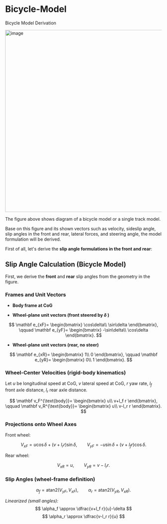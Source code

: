 # Bicycle-Model
Bicycle Model Derivation


<img width="700" height="586" alt="image" src="https://github.com/user-attachments/assets/da1080be-4dd1-47db-a5ff-d5a11766b81f" />



The figure above shows diagram of a bicycle model or a single track model.

Base on this figure and its shown vectors such as velocity, sideslip angle, slip angles in the front and rear, lateral forces, and steering angle, the model formulation will be derived.

First of all, let's derive the **slip angle formulations in the front and rear**:


## Slip Angle Calculation (Bicycle Model)

First, we derive the **front** and **rear** slip angles from the geometry in the figure.

### Frames and Unit Vectors

- **Body frame at CoG** 

- **Wheel-plane unit vectors (front steered by  $\delta$ )**

$$
\mathbf e_{xF}=
\begin{bmatrix}
\cos\delta\\
\sin\delta
\end{bmatrix},
\qquad
\mathbf e_{yF}=
\begin{bmatrix}
-\sin\delta\\
\cos\delta
\end{bmatrix}.
$$

- **Wheel-plane unit vectors (rear, no steer)**

$$
\mathbf e_{xR}=
\begin{bmatrix}
1\\
0
\end{bmatrix},
\qquad
\mathbf e_{yR}=
\begin{bmatrix}
0\\
1
\end{bmatrix}.
$$

### Wheel-Center Velocities (rigid-body kinematics)

Let $u$ be longitudinal speed at CoG, $v$ lateral speed at CoG, $r$ yaw rate, $l_f$ front axle distance, $l_r$ rear axle distance.

$$
\mathbf v_F^{\text{body}}=
\begin{bmatrix}
u\\
v+l_f r
\end{bmatrix},
\qquad
\mathbf v_R^{\text{body}}=
\begin{bmatrix}
u\\
v-l_r r
\end{bmatrix}.
$$

### Projections onto Wheel Axes

Front wheel:

$$
V_{xF}=u\cos\delta+(v+l_r r)\sin\delta,
\qquad
V_{yF}=-u\sin\delta+(v+l_f r)\cos\delta.
$$

Rear wheel:

$$
V_{xR}=u,
\qquad
V_{yR}=v-l_r r.
$$

### Slip Angles (wheel-frame definition)

$$
\alpha_f=\mathrm{atan2}(V_{yF},\,V_{xF}),\qquad
\alpha_r=\mathrm{atan2}(V_{yR},\,V_{xR}).
$$

*Linearized (small angles):* 
$$ \alpha_f \approx \dfrac{v+l_f r}{u}-\delta $$
$$ \alpha_r \approx \dfrac{v-l_r r}{u} $$



